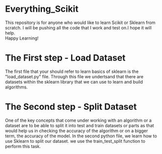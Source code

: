 # Everything_Scikit
This repository is for anyone who would like to learn Scikit or Sklearn from scratch. I will be pushing all the code that I work and test on.I hope it will help. <br> Happy Learning!<br>
# The First step - Load Dataset
The first file that your should refer to learn basics of sklearn is the "load_dataset.py" file. Through this file we undertsand that there are datasets within the sklearn library that we can use to learn and build algorithms.
# The Second step - Split Dataset
One of the key concepts that come under working with an algorithm or a dataset are to be able to split it into test and train datasets or parts as that would help us in checking the accuracy of the algorithm or on a bigger term, the accuracy of the model. In the second python file, we learn how to use Sklearn to split our dataset. we use the train_test_split function to perform this task.